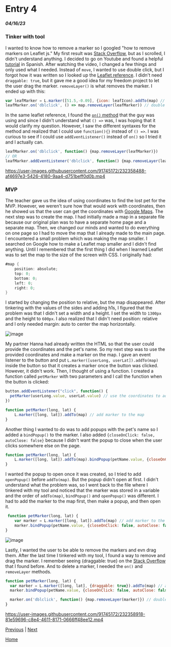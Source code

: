 # Entry 4
##### 04/16/23

### Tinker with tool

I wanted to know how to remove a marker so I googled "how to remove markers on Leaflet js." My first result was [Stack Overflow](https://stackoverflow.com/questions/9912145/leaflet-how-to-find-existing-markers-and-delete-markers#:~:text=removeLayer()%20and%20it%20gets,Hope%20that%20helps%20you%20out!&text=Save%20this%20answer.,-Show%20activity%20on), but as I scrolled, I didn't understand anything. I decided to go on Youtube and found a helpful [tutorial](https://www.youtube.com/watch?v=tJWE7Fe_i-k&ab_channel=AnartzMugikaLedo-Desarrollo%26Formaci%C3%B3n) in Spanish. After watching the video, I changed a few things and only used what I needed. Instead of `move`, I wanted to use double click, but I forgot how it was written so I looked up the [Leaflet reference](https://leafletjs.com/reference.html#map-dblclick). I didn't need `draggable: true`, but it gave me a good idea for my freedom project to let the user drag the marker. `removeLayer()` is what removes the marker. I ended up with this:

```js
var leafMarker = L.marker([51.5,-0.09], {icon: leafIcon).addTo(map) // make leaf marker
leafMarker.on('dblclick', () => map.removeLayer(leafMarker)) // double click to delete marker
```

In the same leaflet reference, I found the [`on()` method](https://leafletjs.com/reference.html#evented-on) that the guy was using and since I didn't understand what `() =>` was, I was hoping that it would clarify my question. However, I saw the different syntaxes for the method and realized that I could use `function(){}` instead of `() =>`. I was curious to see if I could use `addEventListener()` instead of `on()` so I tried it and I actually can.

```js
leafMarker.on('dblclick', function() {map.removeLayer(leafMarker)})
// OR
leafMarker.addEventListener('dblclick', function() {map.removeLayer(leafMarker)})
```


https://user-images.githubusercontent.com/91745172/232358488-af4697e3-5426-4180-9aa4-d751beff0d0b.mp4



### MVP

The teacher gave us the idea of using coordinates to find the lost pet for the MVP. However, we weren't sure how that would work with coordinates, then he showed us that the user can get the coordinates with [Google Maps](https://www.google.com/maps). The next step was to create the map. I had initially made a map in a separate file because our original plan was to have a separate home page and a separate map. Then, we changed our minds and wanted to do everything on one page so I had to move the map that I already made to the main page. I encountered a small problem which was making the map smaller. I searched on Google how to make a Leaflet map smaller and I didn't find anything. Until I remembered that the first thing I did when I learned Leaflet was to set the map to the size of the screen with CSS. I originally had:

```cs
#map {
    position: absolute;
    top: 0;
    bottom: 0;
    left: 0;
    right: 0;
}
```

I started by changing the position to relative, but the map disappeared. After tinkering with the values of the sides and adding h1s, I figured that the problem was that I didn't set a width and a height. I set the width to `1300px` and the height to `600px`. I also realized that I didn't need position: relative and I only needed margin: auto to center the map horizontally.

![image](https://user-images.githubusercontent.com/91745172/232341985-1cafe1dc-434d-4270-8d8f-83c06a6c41bf.png)

My partner Hanna had already written the HTML so that the user could provide the coordinates and the pet's name. So my next step was to use the provided coordinates and make a marker on the map. I gave an event listener to the button and put `L.marker([userLong, userLat]).addTo(map)` inside the button so that it creates a marker once the button was clicked. However, it didn't work. Then, I thought of using a function. I created a function called `petMarker` with two parameters and I call the function when the button is clicked:

```js
button.addEventListener("click", function() {
  petMarker(userLong.value, userLat.value) // use the coordinates to add a marker to the map
})

function petMarker(long, lat) {
    L.marker([long, lat]).addTo(map) // add marker to the map
}
```

Another thing I wanted to do was to add popups with the pet's name so I added a `bindPopup()` to the marker. I also added `{closeOnClick: false, autoClose: false}` because I didn't want the popup to close when the user clicks somewhere else on the page. 

```js
function petMarker(long, lat) {
    L.marker([long, lat]).addTo(map).bindPopup(petName.value, {closeOnClick: false, autoClose: false}).addTo(map) // add marker and popup to the map
}
```

I wanted the popup to open once it was created, so I tried to add `openPopup()` before `addTo(map)`. But the popup didn't open at first. I didn't understand what the problem was, so I went back to the file where I tinkered with my tool and noticed that the marker was stored in a variable and the order of `addTo(map)`, `bindPopup()` and `openPopup()` was different. I had to add the marker to the map first, then make a popup, and then open it. 

```js
 function petMarker(long, lat) {
    var marker = L.marker([long, lat]).addTo(map) // add marker to the map
    marker.bindPopup(petName.value, {closeOnClick: false, autoClose: false}).openPopup() // add pet name to the marker and make sure it's open
}
```

![image](https://user-images.githubusercontent.com/91745172/232342048-d72ac545-0afa-477a-9d8f-9dad49e48ccd.png)

Lastly, I wanted the user to be able to remove the markers and evn drag them. After the last time I tinkered with my tool, I found a way to remove and drag the marker. I remember seeing {draggable: true} on the [Stack Overflow](https://stackoverflow.com/questions/9912145/leaflet-how-to-find-existing-markers-and-delete-markers#:~:text=removeLayer()%20and%20it%20gets,Hope%20that%20helps%20you%20out!&text=Save%20this%20answer.,-Show%20activity%20on) that I found before. And to delete a marker, I needed the `on()` and `removeLayer` methods. 

```js
function petMarker(long, lat) {
  var marker = L.marker([long, lat], {draggable: true}).addTo(map) // add marker to the map
  marker.bindPopup(petName.value, {closeOnClick: false, autoClose: false}).openPopup() // add pet name to the marker and make sure it's open

  marker.on('dblclick', function() {map.removeLayer(marker)}) // double click to remove marker
}
```


https://user-images.githubusercontent.com/91745172/232358918-81e59696-c8e4-4611-8171-0666ff48ee12.mp4





[Previous](entry03.md) | [Next](entry05.md)

[Home](../README.md)
